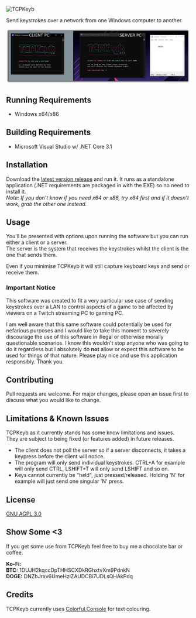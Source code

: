 
![TCPKeyb](https://i.imgur.com/X7blvOU.png)

Send keystrokes over a network from one Windows computer to another.

![Screenshot of TCPKeyb](screenshot.png)

## Running Requirements
- Windows x64/x86

## Building Requirements
- Microsoft Visual Studio w/ .NET Core 3.1

## Installation

Download the [latest version release](https://github.com/fuzzymannerz/TCPKeyb/releases/latest) and run it. It runs as a standalone application (.NET requirements are packaged in with the EXE) so no need to install it.   
*Note: If you don't know if you need x64 or x86, try x64 first and if it doesn't work, grab the other one instead.*  

## Usage

You'll be presented with options upon running the software but you can run either a client or a server.  
The server is the system that receives the keystrokes whilst the client is the one that sends them.

Even if you minimise TCPKeyb it will still capture keyboard keys and send or receive them.

### Important Notice
This software was created to fit a very particular use case of sending keystrokes over a LAN to control aspects of a game to be affected by viewers on a Twitch streaming PC to gaming PC. 

I am well aware that this same software could potentially be used for nefarious purposes and I would like to take this moment to severely discourage the use of this software in illegal or otherwise morally questionable scenarios. I know this wouldn't stop anyone who was going to do it regardless but I absolutely do **not** allow or expect this software to be used for things of that nature. Please play nice and use this application responsibly. Thank you.

## Contributing
Pull requests are welcome. For major changes, please open an issue first to discuss what you would like to change.

## Limitations & Known Issues
TCPKeyb as it currently stands has some know limitations and issues.  
They are subject to being fixed (or features added) in future releases.

- The client does not poll the server so if a server disconnects, it takes a keypress before the client will notice.
- The program will only send individual keystrokes. CTRL+A for example will only send CTRL, LSHIFT+T will only send LSHIFT and so on.
- Keys cannot currently be "held", just pressed/released. Holding 'N' for example will just send one singular 'N' press.

## License
[GNU AGPL 3.0](https://choosealicense.com/licenses/agpl-3.0/)

## Show Some <3
If you get some use from TCPKeyb feel free to buy me a chocolate bar or coffee.  

**Ko-Fi:** [](https://ko-fi.com/fuzzy)  
**BTC:** 1DUJH2kqccDpTHHSCXDkRGhxtvXm9PdnkN  
**DOGE:** DNZbJrxv6UmeHziZAUDCBi7UDLsQHAkPdq

## Credits
TCPKeyb currently uses [Colorful.Console](https://github.com/tomakita/Colorful.Console) for text colouring.